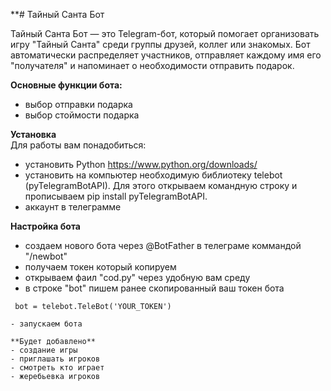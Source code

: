 **# Тайный Санта Бот

Тайный Санта Бот — это Telegram-бот, который помогает организовать игру "Тайный Санта" среди группы друзей, коллег или знакомых. Бот автоматически распределяет участников, отправляет каждому имя его "получателя" и напоминает о необходимости отправить подарок.

**Основные функции бота:**
- выбор отправки подарка
- выбор стоймости подарка

**Установка**  
Для работы вам понадобиться:
- установить Python https://www.python.org/downloads/
- установить на компьютер необходимую библиотеку telebot (pyTelegramBotAPI). Для этого открываем командную строку и прописываем pip install pyTelegramBotAPI.
- аккаунт в телеграмме

**Настройка бота**
- создаем нового бота через @BotFather в телеграме коммандой "/newbot"
- получаем токен который копируем
- открываем фаил "cod.py" через удобную вам среду
- в строке "bot" пишем ранее скопированный ваш токен бота
```
 bot = telebot.TeleBot('YOUR_TOKEN')

- запускаем бота

**Будет добавлено**
- создание игры
- приглашать игроков
- смотреть кто играет
- жеребьевка игроков
